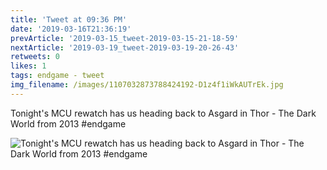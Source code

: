 ```yaml
---
title: 'Tweet at 09:36 PM'
date: '2019-03-16T21:36:19'
prevArticle: '2019-03-15_tweet-2019-03-15-21-18-59'
nextArticle: '2019-03-19_tweet-2019-03-19-20-26-43'
retweets: 0
likes: 1
tags: endgame - tweet
img_filename: /images/1107032873788424192-D1z4f1iWkAUTrEk.jpg
---
```

Tonight's MCU rewatch has us heading back to Asgard in Thor - The Dark World from 2013 #endgame

![Tonight's MCU rewatch has us heading back to Asgard in Thor - The Dark World from 2013 #endgame](/images/1107032873788424192-D1z4f1iWkAUTrEk.jpg "Tonight's MCU rewatch has us heading back to Asgard in Thor - The Dark World from 2013 #endgame")
